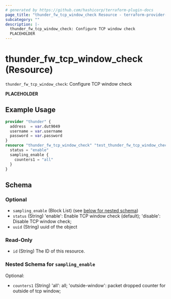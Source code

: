 ```yaml
---
# generated by https://github.com/hashicorp/terraform-plugin-docs
page_title: "thunder_fw_tcp_window_check Resource - terraform-provider-thunder"
subcategory: ""
description: |-
  thunder_fw_tcp_window_check: Configure TCP window check
  PLACEHOLDER
---
```


# thunder_fw_tcp_window_check (Resource)

`thunder_fw_tcp_window_check`: Configure TCP window check

__PLACEHOLDER__

## Example Usage

```terraform
provider "thunder" {
  address  = var.dut9049
  username = var.username
  password = var.password
}
resource "thunder_fw_tcp_window_check" "test_thunder_fw_tcp_window_check" {
  status = "enable"
  sampling_enable {
    counters1 = "all"
  }
}
```

<!-- schema generated by tfplugindocs -->
## Schema

### Optional

- `sampling_enable` (Block List) (see [below for nested schema](#nestedblock--sampling_enable))
- `status` (String) 'enable': Enable TCP window check (default); 'disable': Disable TCP window check;
- `uuid` (String) uuid of the object

### Read-Only

- `id` (String) The ID of this resource.

<a id="nestedblock--sampling_enable"></a>
### Nested Schema for `sampling_enable`

Optional:

- `counters1` (String) 'all': all; 'outside-window': packet dropped counter for outside of tcp window;


